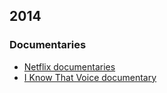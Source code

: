 2014
----

### Documentaries

- [Netflix documentaries](http://imgur.com/gallery/ozEON)
- [I Know That Voice documentary](http://www.iknowthatvoice.com/)

